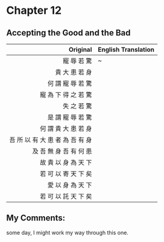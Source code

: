 # Chapter 12
## Accepting the Good and the Bad

| Original | English Translation |
| -: | -- |
| 寵 辱 若 驚 | ~ |
| 貴 大 患 若 身 |  |
| 何 謂 寵 辱 若 驚 |  |
| 寵 為 下 得 之 若 驚 |  |
| 失 之 若 驚 |  |
| 是 謂 寵 辱 若 驚 |  |
| 何 謂 貴 大 患 若 身 |  |
| 吾 所 以 有 大 患 者 為 吾 有 身 |  |
| 及 吾 無 身 吾 有 何 患 |  |
| 故 貴 以 身 為 天 下 |  |
| 若 可 以 寄 天 下 矣 |  |
| 愛 以 身 為 天 下 |  |
| 若 可 以 託 天 下 矣 |  |


## My Comments:
some day, I might work my way through this one.

